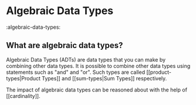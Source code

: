 # Algebraic Data Types
:algebraic-data-types:



## What are algebraic data types?
Algebraic Data Types (ADTs) are data types that you can make by combining other data types.
It is possible to combine other data types using statements such as "and" and "or".
Such types are called [[product-types|Product Types]] and [[sum-types|Sum Types]] respectively.

The impact of algebraic data types can be reasoned about with the help of [[cardinality]].
